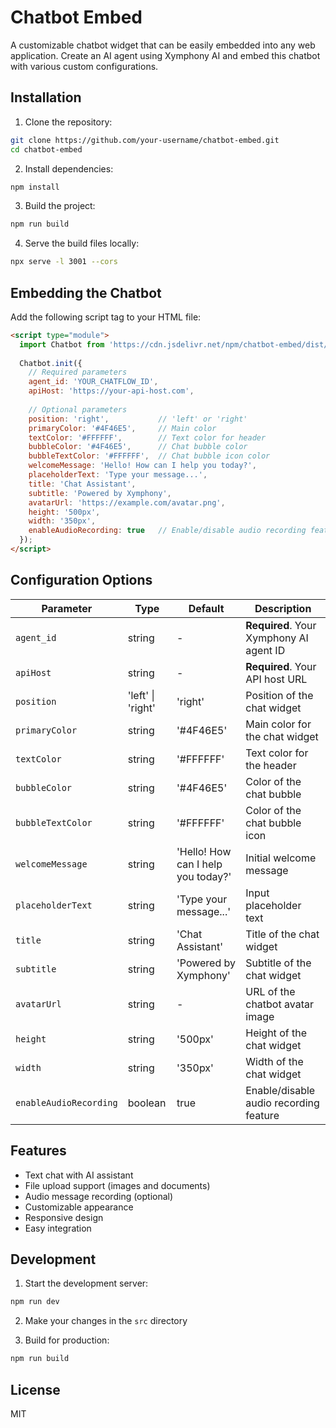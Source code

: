 # Chatbot Embed

A customizable chatbot widget that can be easily embedded into any web application. Create an AI agent using Xymphony AI and embed this chatbot with various custom configurations.

## Installation

1. Clone the repository:
```bash
git clone https://github.com/your-username/chatbot-embed.git
cd chatbot-embed
```

2. Install dependencies:
```bash
npm install
```

3. Build the project:
```bash
npm run build
```

4. Serve the build files locally:
```bash
npx serve -l 3001 --cors
```

## Embedding the Chatbot

Add the following script tag to your HTML file:

```html
<script type="module">
  import Chatbot from 'https://cdn.jsdelivr.net/npm/chatbot-embed/dist/index.js';
  
  Chatbot.init({
    // Required parameters
    agent_id: 'YOUR_CHATFLOW_ID',
    apiHost: 'https://your-api-host.com',
    
    // Optional parameters
    position: 'right',           // 'left' or 'right'
    primaryColor: '#4F46E5',     // Main color
    textColor: '#FFFFFF',        // Text color for header
    bubbleColor: '#4F46E5',      // Chat bubble color
    bubbleTextColor: '#FFFFFF',  // Chat bubble icon color
    welcomeMessage: 'Hello! How can I help you today?',
    placeholderText: 'Type your message...',
    title: 'Chat Assistant',
    subtitle: 'Powered by Xymphony',
    avatarUrl: 'https://example.com/avatar.png',
    height: '500px',
    width: '350px',
    enableAudioRecording: true   // Enable/disable audio recording feature
  });
</script>
```

## Configuration Options

| Parameter | Type | Default | Description |
|-----------|------|---------|-------------|
| `agent_id` | string | - | **Required**. Your Xymphony AI agent ID |
| `apiHost` | string | - | **Required**. Your API host URL |
| `position` | 'left' \| 'right' | 'right' | Position of the chat widget |
| `primaryColor` | string | '#4F46E5' | Main color for the chat widget |
| `textColor` | string | '#FFFFFF' | Text color for the header |
| `bubbleColor` | string | '#4F46E5' | Color of the chat bubble |
| `bubbleTextColor` | string | '#FFFFFF' | Color of the chat bubble icon |
| `welcomeMessage` | string | 'Hello! How can I help you today?' | Initial welcome message |
| `placeholderText` | string | 'Type your message...' | Input placeholder text |
| `title` | string | 'Chat Assistant' | Title of the chat widget |
| `subtitle` | string | 'Powered by Xymphony' | Subtitle of the chat widget |
| `avatarUrl` | string | - | URL of the chatbot avatar image |
| `height` | string | '500px' | Height of the chat widget |
| `width` | string | '350px' | Width of the chat widget |
| `enableAudioRecording` | boolean | true | Enable/disable audio recording feature |

## Features

- Text chat with AI assistant
- File upload support (images and documents)
- Audio message recording (optional)
- Customizable appearance
- Responsive design
- Easy integration

## Development

1. Start the development server:
```bash
npm run dev
```

2. Make your changes in the `src` directory

3. Build for production:
```bash
npm run build
```

## License

MIT
